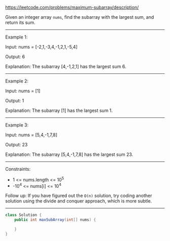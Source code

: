 https://leetcode.com/problems/maximum-subarray/description/

Given an integer array `nums`, find the subarray with the largest sum, and return its sum.

---

Example 1:

Input: nums = [-2,1,-3,4,-1,2,1,-5,4]

Output: 6

Explanation: The subarray [4,-1,2,1] has the largest sum 6.

---

Example 2:

Input: nums = [1]

Output: 1

Explanation: The subarray [1] has the largest sum 1.

---

Example 3:

Input: nums = [5,4,-1,7,8]

Output: 23

Explanation: The subarray [5,4,-1,7,8] has the largest sum 23.

---

Constraints:

- 1 <= nums.length <= 10<sup>5</sup>
- -10<sup>4</sup> <= nums[i] <= 10<sup>4</sup>

Follow up: If you have figured out the `O(n)` solution, try coding another solution using the divide and conquer approach, which is more subtle.

---

```java
class Solution {
    public int maxSubArray(int[] nums) {
        
    }
}
```